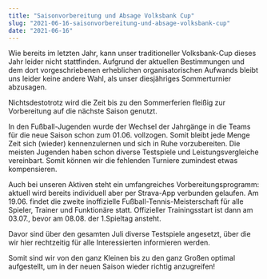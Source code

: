 ```yaml
---
title: "Saisonvorbereitung und Absage Volksbank Cup"
slug: "2021-06-16-saisonvorbereitung-und-absage-volksbank-cup"
date: "2021-06-16"
---
```

Wie bereits im letzten Jahr, kann unser traditioneller Volksbank-Cup dieses Jahr leider nicht stattfinden. Aufgrund der aktuellen Bestimmungen und dem dort vorgeschriebenen erheblichen organisatorischen Aufwands bleibt uns leider keine andere Wahl, als unser diesjähriges Sommerturnier abzusagen.

Nichtsdestotrotz wird die Zeit bis zu den Sommerferien fleißig zur Vorbereitung auf die nächste Saison genutzt.

In den Fußball-Jugenden wurde der Wechsel der Jahrgänge in die Teams für die neue Saison schon zum 01.06. vollzogen. Somit bleibt jede Menge Zeit sich (wieder) kennenzulernen und sich in Ruhe vorzubereiten. Die meisten Jugenden haben schon diverse Testspiele und Leistungsvergleiche vereinbart. Somit können wir die fehlenden Turniere zumindest etwas kompensieren.

Auch bei unseren Aktiven steht ein umfangreiches Vorbereitungsprogramm: aktuell wird bereits individuell aber per Strava-App verbunden gelaufen. Am 19.06. findet die zweite inoffizielle Fußball-Tennis-Meisterschaft für alle Spieler, Trainer und Funktionäre statt. Offizieller Trainingsstart ist dann am 03.07., bevor am 08.08. der 1.Spieltag ansteht.

Davor sind über den gesamten Juli diverse Testspiele angesetzt, über die wir hier rechtzeitig für alle Interessierten informieren werden.

Somit sind wir von den ganz Kleinen bis zu den ganz Großen optimal aufgestellt, um in der neuen Saison wieder richtig anzugreifen!
